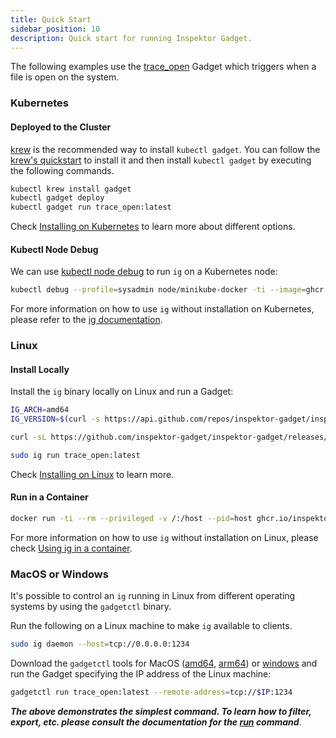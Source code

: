 ```yaml
---
title: Quick Start
sidebar_position: 10
description: Quick start for running Inspektor Gadget.
---
```


The following examples use the [trace_open](./gadgets/trace_open) Gadget which triggers when a file is open on the system.

### Kubernetes

#### Deployed to the Cluster

[krew](https://sigs.k8s.io/krew) is the recommended way to install
`kubectl gadget`. You can follow the
[krew's quickstart](https://krew.sigs.k8s.io/docs/user-guide/quickstart/)
to install it and then install `kubectl gadget` by executing the following
commands.

```bash
kubectl krew install gadget
kubectl gadget deploy
kubectl gadget run trace_open:latest
```

Check [Installing on Kubernetes](./reference/install-kubernetes) to learn more about different options.

#### Kubectl Node Debug

We can use [kubectl node debug](https://kubernetes.io/docs/tasks/debug/debug-cluster/kubectl-node-debug/) to run `ig` on a Kubernetes node:

```bash
kubectl debug --profile=sysadmin node/minikube-docker -ti --image=ghcr.io/inspektor-gadget/ig -- ig run trace_open:latest
```

For more information on how to use `ig` without installation on Kubernetes, please refer to the [ig documentation](./reference/ig#using-ig-with-kubectl-debug-node).

### Linux

#### Install Locally

Install the `ig` binary locally on Linux and run a Gadget:

```bash
IG_ARCH=amd64
IG_VERSION=$(curl -s https://api.github.com/repos/inspektor-gadget/inspektor-gadget/releases/latest | jq -r .tag_name)

curl -sL https://github.com/inspektor-gadget/inspektor-gadget/releases/download/${IG_VERSION}/ig-linux-${IG_ARCH}-${IG_VERSION}.tar.gz | sudo tar -C /usr/local/bin -xzf - ig

sudo ig run trace_open:latest
```

Check [Installing on Linux](./reference/install-linux) to learn more.

#### Run in a Container

```bash
docker run -ti --rm --privileged -v /:/host --pid=host ghcr.io/inspektor-gadget/ig run trace_open:latest
```

For more information on how to use `ig` without installation on Linux, please check [Using ig in a container](./reference/ig#using-ig-in-a-container).

### MacOS or Windows

It's possible to control an `ig` running in Linux from different operating systems by using the `gadgetctl` binary.

Run the following on a Linux machine to make `ig` available to clients.

```bash
sudo ig daemon --host=tcp://0.0.0.0:1234
```

Download the `gadgetctl` tools for MacOS
([amd64](https://github.com/inspektor-gadget/inspektor-gadget/releases/download/v0.30.0/gadgetctl-darwin-amd64-v0.30.0.tar.gz),
[arm64](https://github.com/inspektor-gadget/inspektor-gadget/releases/download/v0.30.0/gadgetctl-darwin-arm64-v0.30.0.tar.gz)) or [windows](https://github.com/inspektor-gadget/inspektor-gadget/releases/latest/download/gadgetctl-windows-amd64-v0.30.0.tar.gz) and run the Gadget specifying the IP address of the Linux machine:


```bash
gadgetctl run trace_open:latest --remote-address=tcp://$IP:1234
```

***The above demonstrates the simplest command. To learn how to filter, export, etc. please consult the documentation for the [run](./reference/run) command***.
